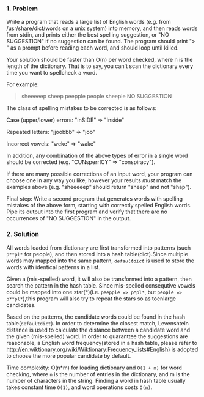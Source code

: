 ### 1. Problem

Write a program that reads a large list of English words (e.g. from /usr/share/dict/words on a unix system) into memory, and then reads words from stdin, and prints either the best spelling suggestion, or "NO SUGGESTION" if no suggestion can be found. The program should print "> " as a prompt before reading each word, and should loop until killed.

Your solution should be faster than O(n) per word checked, where n is the length of the dictionary. That is to say, you can't scan the dictionary every time you want to spellcheck a word.

For example:
 > sheeeeep
 sheep
 > peepple
 people
 > sheeple
 NO SUGGESTION

The class of spelling mistakes to be corrected is as follows:

Case (upper/lower) errors:
 "inSIDE" => "inside"

Repeated letters:
 "jjoobbb" => "job"

Incorrect vowels:
 "weke" => "wake"

In addition, any combination of the above types of error in a single word should be corrected (e.g. "CUNsperrICY" => "conspiracy").

If there are many possible corrections of an input word, your program can choose one in any way you like, however your results *must* match the examples above (e.g. "sheeeeep" should return "sheep" and not "shap").

Final step: Write a second program that generates words with spelling mistakes of the above form, starting with correctly spelled English words. Pipe its output into the first program and verify that there are no occurrences of "NO SUGGESTION" in the output.

### 2. Solution

All words loaded from dictionary are first transformed into patterns (such
`p**pl*` for people), and then stored into a hash table(dict).Since multiple
words may mapped into the same pattern, *`defaultdict`* is used to store the words with identical patterns in a list. 

Given a (mis-spelled) word, it will also be transformed into a pattern, then
search the pattern in the hash table. Since mis-spelled consequtive vowels
could be mapped into one star(*)(i.e. `peepple => p*pl*`, but `people => p**pl*`),this program will also try to repeat the stars so as toenlarge candidates.

Based on the patterns, the candidate words could be found in the hash
table(`defaultdict`). In order to determine the closest match, Levenshtein
distance is used to calculate the distance between a candidate word and the
given (mis-spelled) word. In order to guaranttee the suggestions are
reasonable, a English word frequency(stored in a hash table, please refer to http://en.wiktionary.org/wiki/Wiktionary:Frequency_lists#English) is adopted to choose the more popular candidate by default.

Time complexity: O(n*m) for loading dictionary and `O(1 + m)` for word
checking, where `n` is the number of entries in the dictionary, and m is the
number of characters in the string. Finding a word in hash table usually takes
constant time `O(1)`, and word operations costs `O(m)`.


